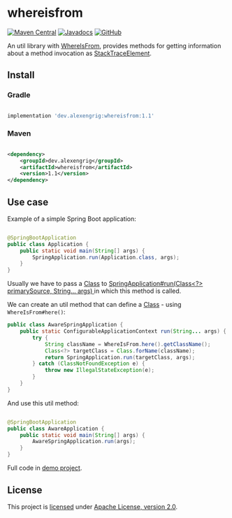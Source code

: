 # whereisfrom

[![Maven Central](https://img.shields.io/maven-central/v/dev.alexengrig/whereisfrom.svg?label=Maven%20Central)](https://search.maven.org/search?q=g:%22dev.alexengrig%22%20AND%20a:%22whereisfrom%22)
[![Javadocs](https://www.javadoc.io/badge/dev.alexengrig/whereisfrom.svg)](https://www.javadoc.io/doc/dev.alexengrig/whereisfrom)
[![GitHub](https://img.shields.io/github/license/alexengrig/whereisfrom?style=flat&&color=informational)](LICENSE)

An util library with [WhereIsFrom](src/main/java/dev/alexengrig/util/WhereIsFrom.java),
provides methods for getting information about a method invocation as
[StackTraceElement](https://docs.oracle.com/javase/8/docs/api/java/lang/StackTraceElement.html).

## Install

### Gradle

```groovy

implementation 'dev.alexengrig:whereisfrom:1.1'
```

### Maven

```xml

<dependency>
    <groupId>dev.alexengrig</groupId>
    <artifactId>whereisfrom</artifactId>
    <version>1.1</version>
</dependency>
```

## Use case

Example of a simple Spring Boot application:

```java

@SpringBootApplication
public class Application {
    public static void main(String[] args) {
        SpringApplication.run(Application.class, args);
    }
}
```

Usually we have to pass a [Class](https://docs.oracle.com/javase/8/docs/api/java/lang/Class.html) to
<a href="https://docs.spring.io/spring-boot/docs/current/api/org/springframework/boot/SpringApplication.html#run-java.lang.Class-java.lang.String...-">
SpringApplication#run(Class<?> primarySource, String... args)
</a>
in which this method is called.

We can create an util method that can define
a [Class](https://docs.oracle.com/javase/8/docs/api/java/lang/Class.html) - using `WhereIsFrom#here()`:

```java
public class AwareSpringApplication {
    public static ConfigurableApplicationContext run(String... args) {
        try {
            String className = WhereIsFrom.here().getClassName();
            Class<?> targetClass = Class.forName(className);
            return SpringApplication.run(targetClass, args);
        } catch (ClassNotFoundException e) {
            throw new IllegalStateException(e);
        }
    }
}
```

And use this util method:

```java

@SpringBootApplication
public class AwareApplication {
    public static void main(String[] args) {
        AwareSpringApplication.run(args);
    }
}
```

Full code in [demo project](/demo).

## License

This project is [licensed](LICENSE) under [Apache License, version 2.0](https://www.apache.org/licenses/LICENSE-2.0).